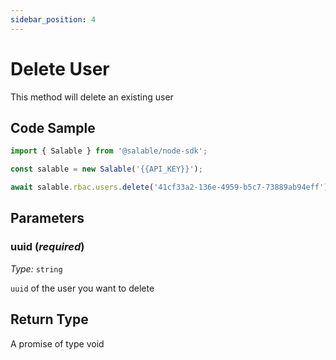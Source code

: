 ```yaml
---
sidebar_position: 4
---
```


# Delete User

This method will delete an existing user

## Code Sample

```typescript
import { Salable } from '@salable/node-sdk';

const salable = new Salable('{{API_KEY}}');

await salable.rbac.users.delete('41cf33a2-136e-4959-b5c7-73889ab94eff');
```

## Parameters

### uuid (_required_)

_Type:_ `string`

`uuid` of the user you want to delete

## Return Type

A promise of type void
